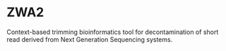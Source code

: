 # ZWA2
Context-based trimming bioinformatics tool for decontamination of short read derived from Next Generation Sequencing systems.
